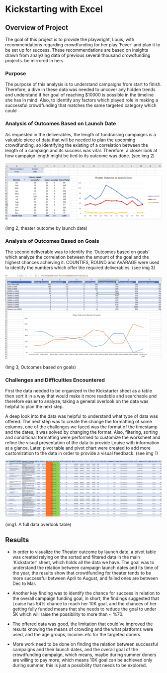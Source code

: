 # Kickstarting with Excel

## Overview of Project
The goal of this project is to provide the playwright, Louis, with
recommendations regarding crowdfunding for her play ‘Fever’ and plan it to
be set up for success. These recommendations are based on insights drawn
from analyzing data of previous several thousand crowdfunding projects. 
be mirrored in hers.

### Purpose

The purpose of this analysis is to understand campaigns from start to finish.
Therefore, a dive in these data was needed to uncover any hidden trends and
understand if her goal of reaching \$10000 is possible in the timeline she
has in mind. Also, to identify any factors which played role in making a
successful crowdfunding that matches the same targeted category which could

### Analysis of Outcomes Based on Launch Date

As requested in the deliverables, the length of fundraising campaigns is a
valuable piece of data that will be needed to plan the upcoming crowdfunding, so
identifying the existing of a correlation between the length of a campaign and
its success was vital. Therefore, a closer look at how campaign length might be
tied to its outcome was done. (see img 2)

![](media/a6bde09c78dfd2fa81936468fb3d4d64.png)

(img 2, theater outcome by launch date)

### Analysis of Outcomes Based on Goals

The second deliverable was to identify the ‘Outcomes based on goals’ which
analyze the correlation between the amount of the goal and the highest chances
achieving it. COUNTIFS, ROUND and AVARAGE were used to identify the numbers
which offer the required deliverables. (see img 3)

![](media/1bc55f1f547eddb53bd803b1a5e77335.png)

(Img 3, Outcomes based on goals)

### Challenges and Difficulties Encountered
First the data needed to be organized in the Kickstarter sheet as a table then
sort it in a way that would make it more readable and searchable and therefore
easier to analyze, taking a general overlook on the data was helpful to plan the
next step.

A deep look into the data was helpful to understand what type of data was
offered. The next step was to create the change the formatting of some columns,
one of the challenges we faced was the format of the timestamp and the dates, it
was solved by changing the format. Also, filtering, sorting and conditional
formatting were performed to customize the worksheet and refine the visual
presentation of the data to provide Louise with information at a glance. Later,
pivot table and pivot chart were created to add more customization to the data
in order to provide a visual feedback. (see img 1)

![](media/e1c30da96a18823980e37edbb0b41510.png)

(img1. A full data overlook table)

## Results

-   In order to visualize the Theater outcome by launch date, a pivot table
was created relying on the sorted and filtered data in the main
‘Kickstarter’ sheet, which holds all the data we have. The goal was to
understand the relation between campaign launch dates and its time of
the year, the results show that crowdfunding for theater tends to be
more successful between April to August, and failed ones are between Dec
to Mar.

-   Another key finding was to identify the chance for success in relation
to the overall campaign funding goal, in short, the findings suggested
that Louise has 54% chance to reach her 10K goal, and the chances of her
getting fully funded means that she needs to reduce the goal to under 5K
which will raise the possibility to more than \~ %70.

-   The offered data was good, the limitation that could’ve improved the
results knowing the means of crowding and the what platforms were used,
and the age groups, income..etc for the targeted doners.

-   More work need to be done on finding the relation between successful
campaigns and their launch dates, and the overall goal of the
crowdfunding campaign, which means, maybe during summer doners are
willing to pay more, which means 10K goal can be achieved only during
summer, this is just a possibility that needs to be explored.
